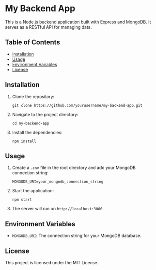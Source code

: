 # My Backend App

This is a Node.js backend application built with Express and MongoDB. It serves as a RESTful API for managing data.

## Table of Contents
- [Installation](#installation)
- [Usage](#usage)
- [Environment Variables](#environment-variables)
- [License](#license)

## Installation

1. Clone the repository:
   ```
   git clone https://github.com/yourusername/my-backend-app.git
   ```

2. Navigate to the project directory:
   ```
   cd my-backend-app
   ```

3. Install the dependencies:
   ```
   npm install
   ```

## Usage

1. Create a `.env` file in the root directory and add your MongoDB connection string:
   ```
   MONGODB_URI=your_mongodb_connection_string
   ```

2. Start the application:
   ```
   npm start
   ```

3. The server will run on `http://localhost:3000`.

## Environment Variables

- `MONGODB_URI`: The connection string for your MongoDB database.

## License

This project is licensed under the MIT License.